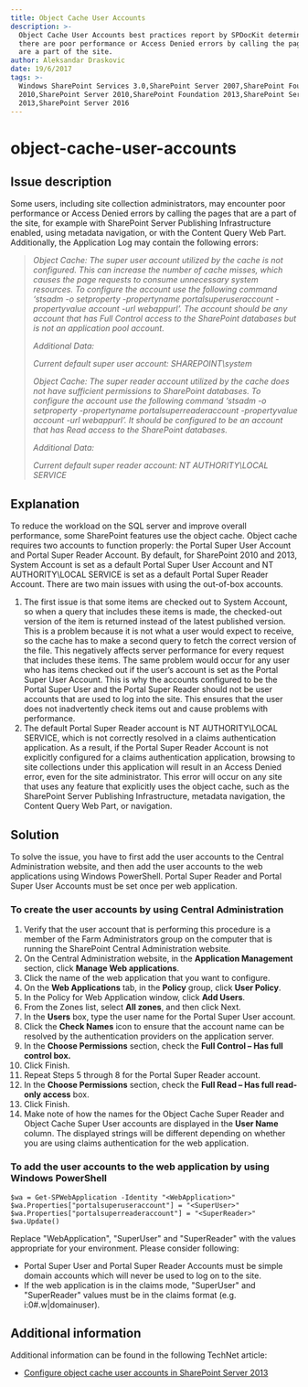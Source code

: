 ```yaml
---
title: Object Cache User Accounts
description: >-
  Object Cache User Accounts best practices report by SPDocKit determins whether
  there are poor performance or Access Denied errors by calling the pages that
  are a part of the site.
author: Aleksandar Draskovic
date: 19/6/2017
tags: >-
  Windows SharePoint Services 3.0,SharePoint Server 2007,SharePoint Foundation
  2010,SharePoint Server 2010,SharePoint Foundation 2013,SharePoint Server
  2013,SharePoint Server 2016
---
```


# object-cache-user-accounts

## Issue description

Some users, including site collection administrators, may encounter poor performance or Access Denied errors by calling the pages that are a part of the site, for example with SharePoint Server Publishing Infrastructure enabled, using metadata navigation, or with the Content Query Web Part. Additionally, the Application Log may contain the following errors:

> _Object Cache: The super user account utilized by the cache is not configured. This can increase the number of cache misses, which causes the page requests to consume unnecessary system resources. To configure the account use the following command ‘stsadm -o setproperty -propertyname portalsuperuseraccount -propertyvalue account -url webappurl’. The account should be any account that has Full Control access to the SharePoint databases but is not an application pool account._
>
> _Additional Data:_
>
> _Current default super user account: SHAREPOINT\system_
>
> _Object Cache: The super reader account utilized by the cache does not have sufficient permissions to SharePoint databases. To configure the account use the following command ‘stsadm -o setproperty -propertyname portalsuperreaderaccount -propertyvalue account -url webappurl’. It should be configured to be an account that has Read access to the SharePoint databases._
>
> _Additional Data:_
>
> _Current default super reader account: NT AUTHORITY\LOCAL SERVICE_

## Explanation

To reduce the workload on the SQL server and improve overall performance, some SharePoint features use the object cache. Object cache requires two accounts to function properly: the Portal Super User Account and Portal Super Reader Account. By default, for SharePoint 2010 and 2013, System Account is set as a default Portal Super User Account and NT AUTHORITY\LOCAL SERVICE is set as a default Portal Super Reader Account. There are two main issues with using the out-of-box accounts.

1. The first issue is that some items are checked out to System Account, so when a query that includes these items is made, the checked-out version of the item is returned instead of the latest published version. This is a problem because it is not what a user would expect to receive, so the cache has to make a second query to fetch the correct version of the file. This negatively affects server performance for every request that includes these items. The same problem would occur for any user who has items checked out if the user’s account is set as the Portal Super User Account. This is why the accounts configured to be the Portal Super User and the Portal Super Reader should not be user accounts that are used to log into the site. This ensures that the user does not inadvertently check items out and cause problems with performance.
2. The default Portal Super Reader account is NT AUTHORITY\LOCAL SERVICE, which is not correctly resolved in a claims authentication application. As a result, if the Portal Super Reader Account is not explicitly configured for a claims authentication application, browsing to site collections under this application will result in an Access Denied error, even for the site administrator. This error will occur on any site that uses any feature that explicitly uses the object cache, such as the SharePoint Server Publishing Infrastructure, metadata navigation, the Content Query Web Part, or navigation.

## Solution

To solve the issue, you have to first add the user accounts to the Central Administration website, and then add the user accounts to the web applications using Windows PowerShell. Portal Super Reader and Portal Super User Accounts must be set once per web application.

### To create the user accounts by using Central Administration

1. Verify that the user account that is performing this procedure is a member of the Farm Administrators group on the computer that is running the SharePoint Central Administration website.
2. On the Central Administration website, in the **Application Management** section, click **Manage Web applications**.
3. Click the name of the web application that you want to configure.
4. On the **Web Applications** tab, in the **Policy** group, click **User Policy**.
5. In the Policy for Web Application window, click **Add Users**.
6. From the Zones list, select **All zones**, and then click Next.
7. In the **Users** box, type the user name for the Portal Super User account.
8. Click the **Check Names** icon to ensure that the account name can be resolved by the authentication providers on the application server.
9. In the **Choose Permissions** section, check the **Full Control – Has full control box.**
10. Click Finish.
11. Repeat Steps 5 through 8 for the Portal Super Reader account.
12. In the **Choose Permissions** section, check the **Full Read – Has full read-only access** box.
13. Click Finish.
14. Make note of how the names for the Object Cache Super Reader and Object Cache Super User accounts are displayed in the **User Name** column. The displayed strings will be different depending on whether you are using claims authentication for the web application.

### To add the user accounts to the web application by using Windows PowerShell

```text
$wa = Get-SPWebApplication -Identity "<WebApplication>"
$wa.Properties["portalsuperuseraccount"] = "<SuperUser>"
$wa.Properties["portalsuperreaderaccount"] = "<SuperReader>"
$wa.Update()
```

Replace "WebApplication", "SuperUser" and "SuperReader" with the values appropriate for your environment. Please consider following:

* Portal Super User and Portal Super Reader Accounts must be simple domain accounts which will never be used to log on to the site.
* If the web application is in the claims mode, "SuperUser" and "SuperReader" values must be in the claims format \(e.g. i:0\#.w\|domainuser\).

## Additional information

Additional information can be found in the following TechNet article:

* [Configure object cache user accounts in SharePoint Server 2013](https://technet.microsoft.com/en-us/library/ff758656%28v=office.15%29.aspx)

